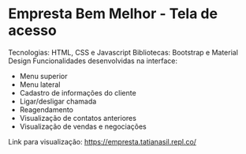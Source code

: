 # Empresta Bem Melhor - Tela de acesso
Tecnologias: HTML, CSS e Javascript
Bibliotecas: Bootstrap e Material Design
Funcionalidades desenvolvidas na interface:
- Menu superior
- Menu lateral
- Cadastro de informações do cliente
- Ligar/desligar chamada
- Reagendamento
- Visualização de contatos anteriores
- Visualização de vendas e negociações

Link para visualização: https://empresta.tatianasil.repl.co/
